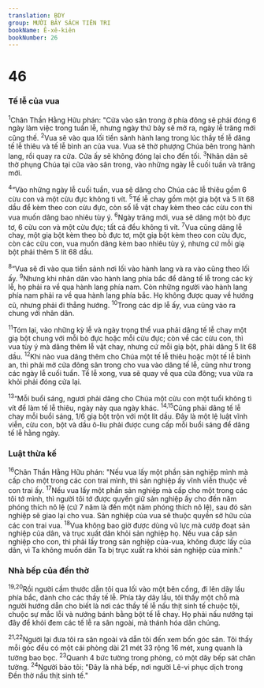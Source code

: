 ```yaml
---
translation: BDY
group: MƯỜI BẢY SÁCH TIÊN TRI
bookName: Ê-xê-kiên 
bookNumber: 26
---
```


<div class="title"><h1>46</h1><h3>Tế lễ của vua</h3></div>
<p><sup>1</sup>Chân Thần Hằng Hữu phán: &#34;Cửa vào sân trong ở phía đông sẽ phải đóng 6 ngày làm việc trong tuần lễ, nhưng ngày thứ bảy sẽ mở ra, ngày lễ trăng mới cũng thế. <sup>2</sup>Vua sẽ vào qua lối tiền sảnh hành lang trong lúc thầy tế lễ dâng tế lễ thiêu và tế lễ bình an của vua. Vua sẽ thờ phượng Chúa bên trong hành lang, rồi quay ra cửa. Cửa ấy sẽ không đóng lại cho đến tối. <sup>3</sup>Nhân dân sẽ thờ phụng Chúa tại cửa vào sân trong, vào những ngày lễ cuối tuần và trăng mới.</p><p><sup>4</sup>“Vào những ngày lễ cuối tuần, vua sẽ dâng cho Chúa các lễ thiêu gồm 6 cừu con và một cừu đực không tì vít. <sup>5</sup>Tế lễ chay gồm một giạ bột và 5 lít 68 dầu để kèm theo con cừu đực, còn số lễ vật chay kèm theo các cừu con thì vua muốn dâng bao nhiêu tùy ý. <sup>6</sup>Ngày trăng mới, vua sẽ dâng một bò đực tơ, 6 cừu con và một cừu đực; tất cả đều không tì vít. <sup>7</sup>Vua cũng dâng lễ chay, một giạ bột kèm theo bò đực tơ, một giạ bột kèm theo con cừu đực, còn các cừu con, vua muốn dâng kèm bao nhiêu tùy ý, nhưng cứ mỗi giạ bột phải thêm 5 lít 68 dầu.</p><p><sup>8</sup>“Vua sẽ đi vào qua tiền sảnh nơi lối vào hành lang và ra vào cũng theo lối ấy. <sup>9</sup>Nhưng khi nhân dân vào hành lang phía bắc để dâng tế lễ trong các kỳ lễ, họ phải ra về qua hành lang phía nam. Còn những người vào hành lang phía nam phải ra về qua hành lang phía bắc. Họ không được quay về hướng cũ, nhưng phải đi thẳng hướng. <sup>10</sup>Trong các dịp lễ ấy, vua cũng vào ra chung với nhân dân.</p><p><sup>11</sup>Tóm lại, vào những kỳ lễ và ngày trọng thể vua phải dâng tế lễ chay một giạ bột chung với mỗi bò đực hoặc mỗi cừu đực; còn về các cừu con, thì vua tùy ý mà dâng thêm lễ vật chay, nhưng cứ mỗi giạ bột, phải dâng 5 lít 68 dầu. <sup>12</sup>Khi nào vua dâng thêm cho Chúa một tế lễ thiêu hoặc một tế lễ bình an, thì phải mở cửa đông sân trong cho vua vào dâng tế lễ, cũng như trong các ngày lễ cuối tuần. Tế lễ xong, vua sẽ quay về qua cửa đông; vua vừa ra khỏi phải đóng cửa lại.</p><p><sup>13</sup>“Mỗi buổi sáng, ngươi phải dâng cho Chúa một cừu con một tuổi không tì vít để làm tế lễ thiêu, ngày này qua ngày khác. <sup>14,15</sup>Cũng phải dâng tế lễ chay mỗi buổi sáng, 1/6 giạ bột trộn với một lít dầu. Đây là một lệ luật vĩnh viễn, cừu con, bột và dầu ô-liu phải được cung cấp mỗi buổi sáng để dâng tế lễ hằng ngày.</p><div class="title"><h3>Luật thừa kế</h3></div>
<p><sup>16</sup>Chân Thần Hằng Hữu phán: &#34;Nếu vua lấy một phần sản nghiệp mình mà cấp cho một trong các con trai mình, thì sản nghiệp ấy vĩnh viễn thuộc về con trai ấy. <sup>17</sup>Nếu vua lấy một phần sản nghiệp mà cấp cho một trong các tôi tớ mình, thì người tôi tớ được quyền giữ sản nghiệp ấy cho đến năm phóng thích nô lệ (cứ 7 năm là đến một năm phóng thích nô lệ), sau đó sản nghiệp sẽ giao lại cho vua. Sản nghiệp của vua sẽ thuộc quyền sở hữu của các con trai vua. <sup>18</sup>Vua không bao giờ được dùng vũ lực mà cướp đoạt sản nghiệp của dân, và trục xuất dân khỏi sản nghiệp họ. Nếu vua cấp sản nghiệp cho con, thì phải lấy trong sản nghiệp của-vua, không được lấy của dân, vì Ta không muốn dân Ta bị trục xuất ra khỏi sản nghiệp của mình.&#34;</p><div class="title"><h3>Nhà bếp của đền thờ</h3></div>
<p><sup>19,20</sup>Rồi người cầm thước dẫn tôi qua lối vào một bên cổng, đi lên dãy lầu phía bắc, dành cho các thầy tế lễ. Phía tây dãy lầu, tôi thấy một chỗ mà người hướng dẫn cho biết là nơi các thầy tế lễ nấu thịt sinh tế chuộc tội, chuộc sự mắc lỗi và nướng bánh bằng bột tế lễ chay. Họ phải nấu nướng tại đây để khỏi đem các tế lễ ra sân ngoài, mà thánh hóa dân chúng.</p><p><sup>21,22</sup>Người lại đưa tôi ra sân ngoài và dẫn tôi đến xem bốn góc sân. Tôi thấy mỗi góc đều có một cái phòng dài 21 mét 33 rộng 16 mét, xung quanh là tường bao bọc. <sup>23</sup>Quanh 4 bức tường trong phòng, có một dãy bếp sát chân tường. <sup>24</sup>Người bảo tôi: &#34;Đây là nhà bếp, nơi người Lê-vi phục dịch trong Đền thờ nấu thịt sinh tế.&#34;</p>